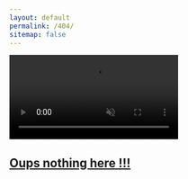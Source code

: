 ```yaml
---
layout: default
permalink: /404/
sitemap: false
---
```


<div class="not-found">
    <a href="/">
        <video autoplay playsinline muted loop>
            <source src="/assets/videos/logo.mp4" type="video/mp4">
        </video>
        <h2>Oups nothing here !!!</h2>
    </a>
</div>
